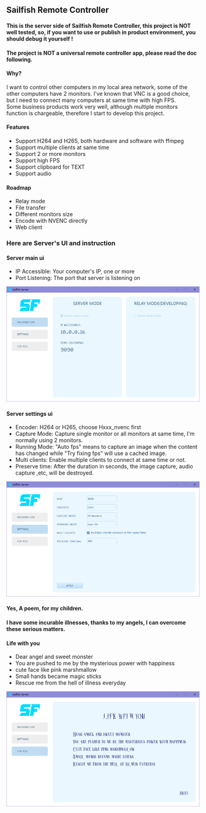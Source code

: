 ## Sailfish Remote Controller

#### This is the server side of Sailfish Remote Controller, this project is NOT well tested, so, if you want to use or publish in product environment, you should debug it yourself !  
#### The project is NOT a universal remote controller app, please read the doc following. 

#### Why?
I want to control other computers in my local area network, some of the other computers have 2 monitors. I've known that VNC is a good choice, but I need to connect many computers at same time with high FPS.  
Some business products work very well, although multiple monitors function is chargeable, therefore I start to develop this project.

#### Features  
- Support H264 and H265, both hardware and software with ffmpeg
- Support multiple clients at same time
- Support 2 or more monitors
- Support high FPS
- Support clipboard for TEXT
- Support audio

#### Roadmap
- Relay mode
- File transfer
- Different monitors size
- Encode with NVENC directly
- Web client

### Here are Server's UI and instruction
#### Server main ui
- IP Accessible: Your computer's IP, one or more
- Port Listening: The port that server is listening on

![](docs/main_ui.png)

#### Server settings ui
- Encoder: H264 or H265, choose Hxxx_nvenc first
- Capture Mode: Capture single monitor or all monitors at same time, I'm normally using 2 monitors.
- Running Mode: "Auto fps" means to capture an image when the content has changed while "Try fixing fps" will use a cached image.
- Multi clients: Enable multiple clients to connect at same time or not.
- Preserve time: After the duration in seconds, the image capture, audio capture ,etc, will be destroyed.

![](docs/main_ui_settings.png)
#### Yes, A poem, for my children. 
#### I have some incurable illnesses, thanks to my angels, I can overcome these serious matters.
#### Life with you
- Dear angel and sweet monster
- You are pushed to me by the mysterious power with happiness
- cute face like pink marshmallow
- Small hands became magic sticks
- Rescue me from the hell of illness everyday

![](docs/main_ui_poem.png)